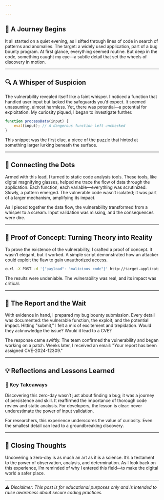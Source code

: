 ```yaml
---

---
```


## 🌟 A Journey Begins

It all started on a quiet evening, as I sifted through lines of code in search of patterns and anomalies. The target: a widely used application, part of a bug bounty program. At first glance, everything seemed routine. But deep in the code, something caught my eye—a subtle detail that set the wheels of discovery in motion.

---

## 🔍 A Whisper of Suspicion

The vulnerability revealed itself like a faint whisper. I noticed a function that handled user input but lacked the safeguards you’d expect. It seemed unassuming, almost harmless. Yet, there was potential—a potential for exploitation. My curiosity piqued, I began to investigate further.

```javascript
function processData(input) {
    eval(input); // A dangerous function left unchecked
}
```

This snippet was the first clue, a piece of the puzzle that hinted at something larger lurking beneath the surface.

---

## 🧩 Connecting the Dots

Armed with this lead, I turned to static code analysis tools. These tools, like digital magnifying glasses, helped me trace the flow of data through the application. Each function, each variable—everything was scrutinized. Slowly, a pattern emerged. The vulnerable code wasn’t isolated; it was part of a larger mechanism, amplifying its impact.

As I pieced together the data flow, the vulnerability transformed from a whisper to a scream. Input validation was missing, and the consequences were dire.

---

## 🚀 Proof of Concept: Turning Theory into Reality

To prove the existence of the vulnerability, I crafted a proof of concept. It wasn’t elegant, but it worked. A simple script demonstrated how an attacker could exploit the flaw to gain unauthorized access.

```bash
curl -X POST -d '{"payload": "malicious code"}' http://target.application/endpoint
```

The results were undeniable. The vulnerability was real, and its impact was critical.

---

## 📩 The Report and the Wait

With evidence in hand, I prepared my bug bounty submission. Every detail was documented: the vulnerable function, the exploit, and the potential impact. Hitting "submit," I felt a mix of excitement and trepidation. Would they acknowledge the issue? Would it lead to a CVE?

The response came swiftly. The team confirmed the vulnerability and began working on a patch. Weeks later, I received an email: "Your report has been assigned CVE-2024-12309."

---

## 💡 Reflections and Lessons Learned

### 🔑 Key Takeaways

Discovering this zero-day wasn’t just about finding a bug; it was a journey of persistence and skill. It reaffirmed the importance of thorough code review and static analysis. For developers, the lesson is clear: never underestimate the power of input validation.

For researchers, this experience underscores the value of curiosity. Even the smallest detail can lead to a groundbreaking discovery.

---

## 🤔 Closing Thoughts

Uncovering a zero-day is as much an art as it is a science. It’s a testament to the power of observation, analysis, and determination. As I look back on this experience, I’m reminded of why I entered this field—to make the digital world a safer place.

---

*⚠️ Disclaimer: This post is for educational purposes only and is intended to raise awareness about secure coding practices.*
